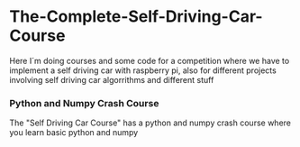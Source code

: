 # The-Complete-Self-Driving-Car-Course
Here I´m doing courses and some code for a competition where we have to implement a self driving car with raspberry pi, also for different projects involving self driving car algorrithms and different stuff

### Python and Numpy Crash Course
The "Self Driving Car Course" has a python and numpy crash course where you learn basic python and numpy
